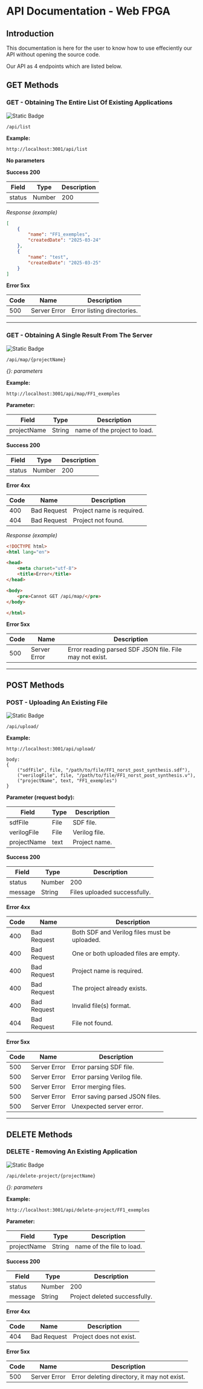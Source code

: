 # API Documentation - Web FPGA

## Introduction

This documentation is here for the user to know how to use effeciently our API without opening the source code.

Our API as 4 endpoints which are listed below.

## GET Methods

### GET - Obtaining The Entire List Of Existing Applications

![Static Badge](https://img.shields.io/badge/GET-darkgreen)

```URL
/api/list
```

**Example:**

```URL
http://localhost:3001/api/list
```

**No parameters**

**Success 200**

| Field   | Type    | Description |
| ------- | ------- | ----------- |
| status  | Number  | 200         |

*Response (example)*

```JSON
[
    {
        "name": "FF1_exemples",
        "createdDate": "2025-03-24"
    },
    {
        "name": "test",
        "createdDate": "2025-03-25"
    }
]
```

**Error 5xx**

| Code | Name         | Description                |
| ---- | ------------ | -------------------------- |
| 500  | Server Error | Error listing directories. |

---

### GET - Obtaining A Single Result From The Server

![Static Badge](https://img.shields.io/badge/GET-darkgreen)

```URL
/api/map/{projectName}
```

*{}: parameters*

**Example:**

```URL
http://localhost:3001/api/map/FF1_exemples
```

**Parameter:**

| Field       | Type   | Description                  |
| ----------- | ------ | ---------------------------- |
| projectName | String | name of the project to load. |

**Success 200**

| Field  | Type   | Description |
| ------ | ------ | ----------- |
| status | Number | 200         |

**Error 4xx**

| Code | Name        | Description               |
| ---- | ----------- | ------------------------- |
| 400  | Bad Request | Project name is required. |
| 404  | Bad Request | Project not found.        |

*Response (example)*

```HTML
<!DOCTYPE html>
<html lang="en">

<head>
    <meta charset="utf-8">
    <title>Error</title>
</head>

<body>
    <pre>Cannot GET /api/map/</pre>
</body>

</html>
```

**Error 5xx**

| Code | Name         | Description                                             |
| ---- | ------------ | ------------------------------------------------------- |
| 500  | Server Error | Error reading parsed SDF JSON file. File may not exist. |

---

## POST Methods

### POST - Uploading An Existing File

![Static Badge](https://img.shields.io/badge/POST-yellow)

```URL
/api/upload/
```

**Example:**

```
http://localhost:3001/api/upload/

body:
{
    ("sdfFile", file, "/path/to/file/FF1_norst_post_synthesis.sdf"),
    ("verilogFile", file, "/path/to/file/FF1_norst_post_synthesis.v"),
    ("projectName", text, "FF1_exemples")
}
```

**Parameter (request body):**

| Field       | Type | Description   |
| -----       | ---- | ------------- |
| sdfFile     | File | SDF file.     |
| verilogFile | File | Verilog file. |
| projectName | text | Project name. |

**Success 200**

| Field   | Type   | Description                  |
| ------- | ------ | ---------------------------- |
| status  | Number | 200                          |
| message | String | Files uploaded successfully. |

**Error 4xx**

| Code | Name        | Description                                  |
| ---- | ----------- | -------------------------------------------- |
| 400  | Bad Request | Both SDF and Verilog files must be uploaded. |
| 400  | Bad Request | One or both uploaded files are empty.        |
| 400  | Bad Request | Project name is required.                    |
| 400  | Bad Request | The project already exists.                  |
| 400  | Bad Request | Invalid file(s) format.                      |
| 404  | Bad Request | File not found.                              |

**Error 5xx**

| Code | Name         | Description                     | 
| ---- | ------------ | ------------------------------- |
| 500  | Server Error | Error parsing SDF file.         |
| 500  | Server Error | Error parsing Verilog file.     |
| 500  | Server Error | Error merging files.            |
| 500  | Server Error | Error saving parsed JSON files. |
| 500  | Server Error | Unexpected server error.        |

---

## DELETE Methods

### DELETE - Removing An Existing Application

![Static Badge](https://img.shields.io/badge/DELETE-orange)

```URL
/api/delete-project/{projectName}
```

*{}: parameters*

**Example:**

```
http://localhost:3001/api/delete-project/FF1_exemples
```

**Parameter:**

| Field       | Type   | Description               |
| ----------- | ------ | ------------------------- |
| projectName | String | name of the file to load. |

**Success 200**

| Field   | Type   | Description                   |
| ------- | ------ | ----------------------------- |
| status  | Number | 200                           |
| message | String | Project deleted successfully. |

**Error 4xx**

| Code | Name        | Description             |
| ---- | ----------- | ----------------------- |
| 404  | Bad Request | Project does not exist. |

**Error 5xx**

| Code | Name         | Description                                 |
| ---- | ------------ | ------------------------------------------- |
| 500  | Server Error | Error deleting directory, it may not exist. |
